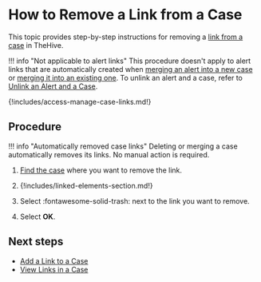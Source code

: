 # How to Remove a Link from a Case

<!-- md:version 5.5 -->

This topic provides step-by-step instructions for removing a [link from a case](../about-cases.md#linking-elements) in TheHive.

!!! info "Not applicable to alert links"
    This procedure doesn't apply to alert links that are automatically created when [merging an alert into a new case](../../alerts/merge-an-alert-into-a-new-case.md) or [merging it into an existing one](../../alerts/merge-an-alert-into-an-existing-case.md). To unlink an alert and a case, refer to [Unlink an Alert and a Case](../../alerts/unlink-alert-case.md).

{!includes/access-manage-case-links.md!}

<h2>Procedure</h2>

!!! info "Automatically removed case links"
    Deleting or merging a case automatically removes its links. No manual action is required.

1. [Find the case](../search-for-cases/find-a-case.md) where you want to remove the link.

2. {!includes/linked-elements-section.md!}

3. Select :fontawesome-solid-trash: next to the link you want to remove.

4. Select **OK**.

<h2>Next steps</h2>

* [Add a Link to a Case](add-a-link-to-a-case.md)
* [View Links in a Case](view-links-in-a-case.md)